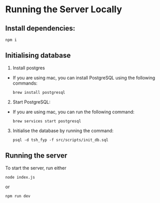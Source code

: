 # Running the Server Locally

## Install dependencies:

```
npm i
```

## Initialising database

1. Install postgres

- If you are using mac, you can install PostgreSQL using the following commands:

  ```
  brew install postgresql
  ```

2. Start PostgreSQL:

- If you are using mac, you can run the following command:
  ```
  brew services start postgresql
  ```

3. Initialise the database by running the command:
   ```
   psql -d tsh_fyp -f src/scripts/init_db.sql
   ```

## Running the server

To start the server, run either

```
node index.js
```

or

```
npm run dev
```
